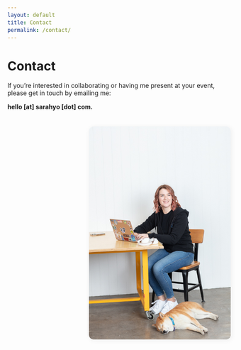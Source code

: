 ```yaml
---
layout: default
title: Contact
permalink: /contact/
---
```


# Contact

If you’re interested in collaborating or having me present at your event, please get in touch by emailing me:

**hello [at] sarahyo [dot] com.**

<div style="display: flex; align-items: center; justify-content: flex-end; min-height: 180px; margin-top: 36px;">
  <img src="/assets/img/sarah-with-gray.jpeg" alt="Sarah with Grayson" style="max-width: 320px; width: 100%; border-radius: 10px; box-shadow: 2px 2px 12px #eee;" />
</div>
